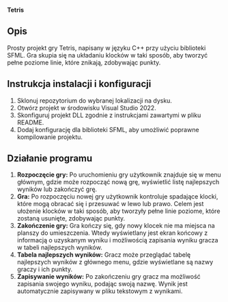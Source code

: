 **Tetris**

## Opis

Prosty projekt gry Tetris, napisany w języku C++ przy użyciu biblioteki SFML. Gra skupia się na układaniu klocków w taki sposób, aby tworzyć pełne poziome linie, które znikają, zdobywając punkty. 

## Instrukcja instalacji i konfiguracji

1. Sklonuj repozytorium do wybranej lokalizacji na dysku.
2. Otwórz projekt w środowisku Visual Studio 2022.
3. Skonfiguruj projekt DLL zgodnie z instrukcjami zawartymi w pliku README.
4. Dodaj konfigurację dla biblioteki SFML, aby umożliwić poprawne kompilowanie projektu.

## Działanie programu

1. **Rozpoczęcie gry:** Po uruchomieniu gry użytkownik znajduje się w menu głównym, gdzie może rozpocząć nową grę, wyświetlić listę najlepszych wyników lub zakończyć grę.
2. **Gra:** Po rozpoczęciu nowej gry użytkownik kontroluje spadające klocki, które mogą obracać się i przesuwać w lewo lub prawo. Celem jest ułożenie klocków w taki sposób, aby tworzyły pełne linie poziome, które zostaną usunięte, zdobywając punkty.
3. **Zakończenie gry:** Gra kończy się, gdy nowy klocek nie ma miejsca na planszy do umieszczenia. Wtedy wyświetlany jest ekran końcowy z informacją o uzyskanym wyniku i możliwością zapisania wyniku gracza w tabeli najlepszych wyników.
4. **Tabela najlepszych wyników:** Gracz może przeglądać tabelę najlepszych wyników z głównego menu, gdzie wyświetlane są nazwy graczy i ich punkty.
5. **Zapisywanie wyników:** Po zakończeniu gry gracz ma możliwość zapisania swojego wyniku, podając swoją nazwę. Wynik jest automatycznie zapisywany w pliku tekstowym z wynikami.
